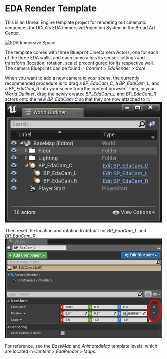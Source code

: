 # EDA Render Template

This is an Unreal Engine template project for rendering out cinematic sequences for UCLA's EDA Immersive Projection System in the Broad Art Center.

![EDA Immersive Space](http://classes.dma.ucla.edu/Spring19/24/wp-content/uploads/EDA01-1024x410.png)

The template comes with three Blueprint CineCamera Actors, one for each of the three EDA walls, and each camera has its sensor settings and transform (location, rotation, scale) preconfigured for its respective wall. The camera Blueprints can be found in *Content > EdaRender > Core*.

When you want to add a new camera to your scene, the currently recommended procedure is to drag a *BP_EdaCam_C*, a *BP_EdaCam_L*, and a *BP_EdaCam_R* into your scene from the content browser. Then, in your *World Outliner*, drag the newly created *BP_EdaCam_L* and *BP_EdaCam_R* actors onto the new *BP_EdaCam_C* so that they are now attached to it. 
![World Outliner](Docs/WorldOutliner.png)

Then reset the location and rotation to default for *BP_EdaCam_L* and *BP_EdaCam_R*.
![Reset Camera Transform](Docs/ResetTransform.png)

For reference, see the *BaseMap* and *AnimatedMap* template levels, which are located in *Content > EdaRender > Maps*.
